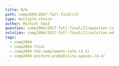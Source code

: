 ```yaml
---
title: N/A
path: comp2804/2017-fall-final/17
type: multiple-choice
author: Michiel Smid
question: comp2804/2017-fall-final/17/question.ts
solution: comp2804/2017-fall-final/17/solution.md
tags:
  - comp2804
  - comp2804-final
  - comp2804-the-complement-rule-(3.3)
  - comp2804-uniform-probability-spaces-(4.4)
---
```

